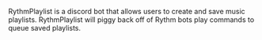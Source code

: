 RythmPlaylist is a discord bot that allows users to create and save music playlists. RythmPlaylist will piggy back off of Rythm bots play commands to queue saved playlists.
